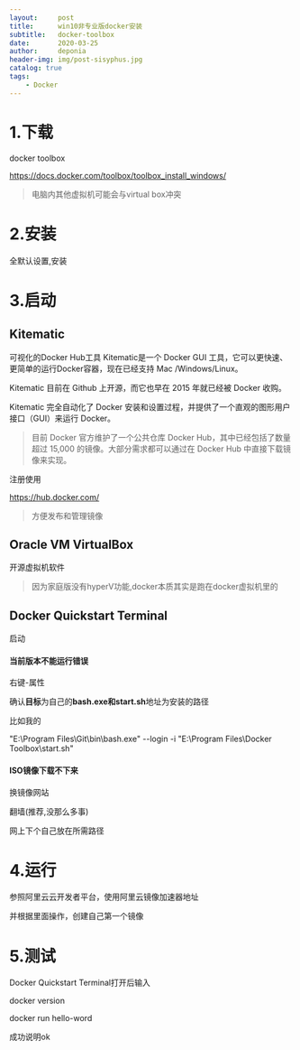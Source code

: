 ```yaml
---
layout:     post
title:      win10非专业版docker安装
subtitle:   docker-toolbox
date:       2020-03-25
author:     deponia
header-img: img/post-sisyphus.jpg
catalog: true
tags:
    - Docker
---
```




# 1.下载

docker toolbox

https://docs.docker.com/toolbox/toolbox_install_windows/

> 电脑内其他虚拟机可能会与virtual box冲突

# 2.安装

全默认设置,安装

# 3.启动

## Kitematic

可视化的Docker Hub工具
Kitematic是一个 Docker GUI 工具，它可以更快速、更简单的运行Docker容器，现在已经支持 Mac /Windows/Linux。

Kitematic 目前在 Github 上开源，而它也早在 2015 年就已经被 Docker 收购。

Kitematic 完全自动化了 Docker 安装和设置过程，并提供了一个直观的图形用户接口（GUI）来运行 Docker。

> 目前 Docker 官方维护了一个公共仓库 Docker Hub，其中已经包括了数量超过 15,000 的镜像。大部分需求都可以通过在 Docker Hub 中直接下载镜像来实现。

注册使用

https://hub.docker.com/

> 方便发布和管理镜像

## Oracle VM VirtualBox

开源虚拟机软件

> 因为家庭版没有hyperV功能,docker本质其实是跑在docker虚拟机里的

## Docker Quickstart Terminal

启动

#### 当前版本不能运行错误

右键-属性

确认**目标**为自己的**bash.exe和start.sh**地址为安装的路径

比如我的

"E:\Program Files\Git\bin\bash.exe" --login -i "E:\Program Files\Docker Toolbox\start.sh"

#### ISO镜像下载不下来

换镜像网站

翻墙(推荐,没那么多事)

网上下个自己放在所需路径

# 4.运行

参照阿里云云开发者平台，使用阿里云镜像加速器地址

并根据里面操作，创建自己第一个镜像

# 5.测试
Docker Quickstart Terminal打开后输入

docker version

docker run hello-word

成功说明ok
